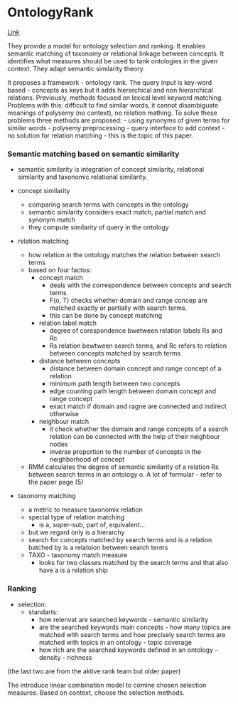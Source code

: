 # OntologyRank

[Link](https://www.sciencedirect.com/science/article/pii/S0957417410011310)

They provide a model for ontology selection and ranking.
It enables semantic matching of taxonomy or relational linkage between concepts.
It identifies what measures should be used to tank ontologies in the given context.
They adapt semantic similarity theory.

It proposes a framework - ontology rank.
The query input is key-word based - concepts as keys but it adds hierarchical and non hierarchical relations.
Previously, methods focused on lexical level keyword matching.
Problems with this: difficult to find similar words, it cannot disambiguate meanings of polysemy (no context), no relation mathing.
To solve these problems three methods are proposed:
    - using synonyms of given terms for similar words
    - polysemy preprocessing - query interface to add context
    - no solution for relation matching - this is the topic of this paper.

### Semantic matching based on semantic similarity

- semantic similarity is integration of concept similarity, relational similarity and taxonomic relational similarity.

- concept similarity 
  - comparing search terms with concepts in the ontology
  - semantic similarity considers exact match, partial match and synonym match
  - they compute similarity of query in the ontology
- relation matching
  - how relation in the ontology matches the relation between search terms
  - based on four factos:
    - concept match
      -  deals with the correspondence between concepts and search terms
      -  F(o, T) checks whether domain and range concep are matched exactly or partially with search terms.
      -  this can be done by concept matching
    - relation label match
      - degree of corespondence bwetween relation labels Rs and Rc
      - Rs relation bewtween search terms, and Rc refers to relation between concepts matched by search terms
    - distance between concepts
      - distance between domain concept and range concept of a relation
      - minimum path length between two concepts
      - edge counting path length between domain concept and range concept 
      - exact match if domain and ragne are connected and indirect otherwise
    - neighbour match
      - it check whether the domain and range concepts of a search relation can be connected with the help of their neighbour nodes
      - inverse proportion to the number of concepts in the neighborhood of concept
  - RMM calculates the degree of semantic similarity of a relation Rs between search terms in an ontology o. A lot of formular - refer to the paper page (5)
- taxonomy matching
  - a metric to measure taxonomix relation
  - special type of relation matching
    - is a, super-sub, part of, equivalent...
  - but we regard only is a hierarchy
  - search for concepts matched by search terms and is a relation batched by is a relatoion between search terms
  - TAXO - taxonomy match measure
    - looks for two classes matched by the search terms and that also have a is a relation ship

### Ranking

- selection:
  - standarts:
    - how relenvat are searched keywords - semantic similarity
    - are the searched keywords main concepts - how many topics are matched with search terms and how precisely search terms are matched with topics in an ontology - topic coverage
    - how rich are the searched keywords defined in an ontology - density - richness

(the last two are from the aktive rank team but older paper)

The introduce linear combination model to comine chosen selection measures.
Based on context, choose the selection methods.
